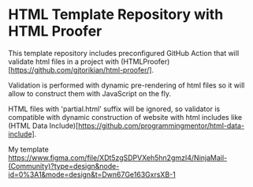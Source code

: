 # HTML Template Repository with HTML Proofer

This template repository includes preconfigured GitHub Action that will validate html files in a project with (HTMLProofer)[https://github.com/gjtorikian/html-proofer/].

Validation is performed with dynamic pre-rendering of html files so it will allow to construct them with JavaScript on the fly.

HTML files with 'partial.html' suffix will be ignored, so validator is compatible with dynamic construction of website with html includes like (HTML Data Include)[https://github.com/programmingmentor/html-data-include].

My template
https://www.figma.com/file/XDt5zgSDPVXeh5hn2gmzI4/NinjaMail-(Community)?type=design&node-id=0%3A1&mode=design&t=Dwn67Ge163GxrsXB-1